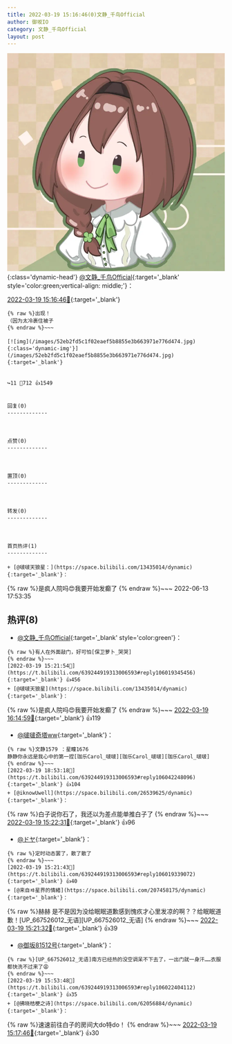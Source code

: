 ```yaml
---
title: 2022-03-19 15:16:46(0)文静_千鸟Official
author: 御坂IO
category: 文静_千鸟Official
layout: post
---
```


![img](/images/ac7482ed1b9a7f203dc68c0c4a77c488a27b108a.jpg){:class='dynamic-head'}
[@文静_千鸟Official](https://space.bilibili.com/667526012/dynamic){:target='_blank' style='color:green;vertical-align: middle;'}：

[2022-03-19 15:16:46🔗](https://t.bilibili.com/639244919313006593){:target='_blank'}

~~~
{% raw %}出现！
（因为太冷裹住被子
{% endraw %}~~~

[![img](/images/52eb2fd5c1f02eaef5b8855e3b663971e776d474.jpg){:class='dynamic-img'}](/images/52eb2fd5c1f02eaef5b8855e3b663971e776d474.jpg){:target='_blank'}


↪️11 💬712 👍1549


回复(0)
-------------



点赞(0)
-------------



置顶(0)
-------------



转发(0)
-------------



首页热评(1)
-------------

+ [@啵啵天狼星：](https://space.bilibili.com/13435014/dynamic){:target='_blank'}：
~~~
{% raw %}是疯人院吗😍我要开始发癫了
{% endraw %}~~~
2022-06-13 17:53:35


热评(8)
-------------

+ [@文静_千鸟Official](https://space.bilibili.com/667526012/dynamic){:target='_blank' style='color:green'}：
~~~
{% raw %}有人在外面敲门，好可怕[保卫萝卜_哭哭]
{% endraw %}~~~
[2022-03-19 15:21:54🔗](https://t.bilibili.com/639244919313006593#reply106019345456){:target='_blank'} 👍456
+ [@啵啵天狼星](https://space.bilibili.com/13435014/dynamic){:target='_blank'}：
~~~
{% raw %}是疯人院吗😍我要开始发癫了
{% endraw %}~~~
[2022-03-19 16:14:59🔗](https://t.bilibili.com/639244919313006593#reply106024358240){:target='_blank'} 👍119
+ [@啵啵奇塔ww](https://space.bilibili.com/43152096/dynamic){:target='_blank'}：
~~~
{% raw %}文静1579 ：星瞳1676
静静你永远是我心中的第一捏[珈乐Carol_啵啵][珈乐Carol_啵啵][珈乐Carol_啵啵]
{% endraw %}~~~
[2022-03-19 18:53:18🔗](https://t.bilibili.com/639244919313006593#reply106042248096){:target='_blank'} 👍104
+ [@iknowUwell](https://space.bilibili.com/26539625/dynamic){:target='_blank'}：
~~~
{% raw %}白子说你石了，我还以为差点能单推白子了
{% endraw %}~~~
[2022-03-19 15:22:31🔗](https://t.bilibili.com/639244919313006593#reply106019392912){:target='_blank'} 👍96
+ [@ドヤ](https://space.bilibili.com/85226031/dynamic){:target='_blank'}：
~~~
{% raw %}定时动态罢了，散了散了
{% endraw %}~~~
[2022-03-19 15:21:43🔗](https://t.bilibili.com/639244919313006593#reply106019339072){:target='_blank'} 👍40
+ [@来自ヰ星界的情緒](https://space.bilibili.com/207458175/dynamic){:target='_blank'}：
~~~
{% raw %}赫赫 是不是因为没给眠眠道歉感到愧疚才心里发凉的啊？？给眠眠道歉！[UP_667526012_无语][UP_667526012_无语]
{% endraw %}~~~
[2022-03-19 15:21:32🔗](https://t.bilibili.com/639244919313006593#reply106019363040){:target='_blank'} 👍39
+ [@御坂81512号](https://space.bilibili.com/8879465/dynamic){:target='_blank'}：
~~~
{% raw %}[UP_667526012_无语]南方已经热的没空调呆不下去了，一出门就一身汗……衣服都快洗不过来了😩
{% endraw %}~~~
[2022-03-19 15:53:48🔗](https://t.bilibili.com/639244919313006593#reply106022404112){:target='_blank'} 👍35
+ [@拂晓桔梗之诗](https://space.bilibili.com/62056884/dynamic){:target='_blank'}：
~~~
{% raw %}速速前往白子的房间大do特do！
{% endraw %}~~~
[2022-03-19 15:17:46🔗](https://t.bilibili.com/639244919313006593#reply106018926752){:target='_blank'} 👍30


